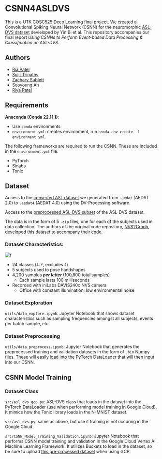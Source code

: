 # CSNN4ASLDVS

This is a UTK COSC525 Deep Learning final project. We created a Convolutional Spiking Neural Network (CSNN) for the neuromorphic [ASL-DVS dataset](https://github.com/PIX2NVS/NVS2Graph/tree/master) devleloped by Yin Bi et al. This repository accompanies our final report 
_Using CSNNs to Perform Event-based Data Processing & Classification on ASL-DVS_.


## Authors
- [Ria Patel](https://github.com/patelria007)
- [Sujit Tripathy](https://github.com/Suj8trip8)
- [Zachary Sublett](https://github.com/zachUTK)
- [Seoyoung An](https://github.com/seoyoung16)
- [Riya Patel](https://github.com/rpatel90)

## Requirements
**Anaconda (Conda 22.11.1)**:
- Use `conda` environments 
- `environment.yml`: creates environment, run `conda env create -f environment.yml`. 

The following frameworks are required to run the CSNN. These are included in the `environment.yml` file.
- PyTorch
- Sinabs
- Tonic


## Dataset

Access to the [converted ASL dataset](https://drive.google.com/drive/folders/1eVItyrWI0HDg7sj4hEpfh3w0yUgdz70j?usp=drive_link) we generated from `.aedat` (AEDAT 2.0) to `.aedat4` (AEDAT 4.0) using the DV-Processing software. 

Access to the [preprocessed ASL-DVS subset](https://drive.google.com/file/d/1Xd7xBqTR4KRLAyJYcWkxIJ3DVVw3kl56/view?usp=sharing) of the ASL-DVS dataset.

The data is in the form of 5 `.zip` files, one for each of the subjects used in data collection. The authors of the original code repository, [NVS2Graph](https://github.com/PIX2NVS/NVS2Graph/tree/master), developed this dataset to accompany their code.

### Dataset Characteristics:

![f](https://github.com/patelria007/COSC525_ASL_SNN/assets/91634833/3ce1998e-37fc-417a-a190-4935d9da2491)

* 24 classes (`A-Y`, excludes `J`) 
* 5 subjects used to pose handshapes
* 4,200 samples **_per letter_** (100,800 total samples)
    * Each sample lasts 100 milliseconds 
* Recorded with iniLabs DAVIS240c NVS camera
    * Office with constant illumination, low environmental noise

### Dataset Exploration
`utils/data_explore.ipynb`: Jupyter Notebook that shows dataset characteristics such as sampling frequencies amongst all subjects, events per batch sample, etc. 

### Dataset Preprocessing
`utils/data_preprocess.ipynb`: Jupyter Notebook that generates the preprocessed training and validation datasets in the form of `.bin` Numpy files. These will easily load into the PyTorch DataLoader that will then input into our CSNN. 

## CSNN Model Training

### Dataset Class
`src/asl_dvs_gcp.py`: ASL-DVS class that loads in the dataset into the PyTorch DataLoader (use when performing model training in Google Cloud). It mimics how the Tonic library loads in the N-MNIST dataset. 

`src/asl_dvs.py`: same as above, but use if training is not occuring in the Google Cloud

`src/CSNN_Model_Training_Validation.ipynb`: Jupyter Notebook that performs CSNN model training and validation in the Google Cloud Vertex AI Machine Learning Framework. It utilizes Buckets to load in the dataset, so be sure to upload [this pre-processed dataset](https://drive.google.com/file/d/1Xd7xBqTR4KRLAyJYcWkxIJ3DVVw3kl56/view?usp=sharing) when using GCP. 
